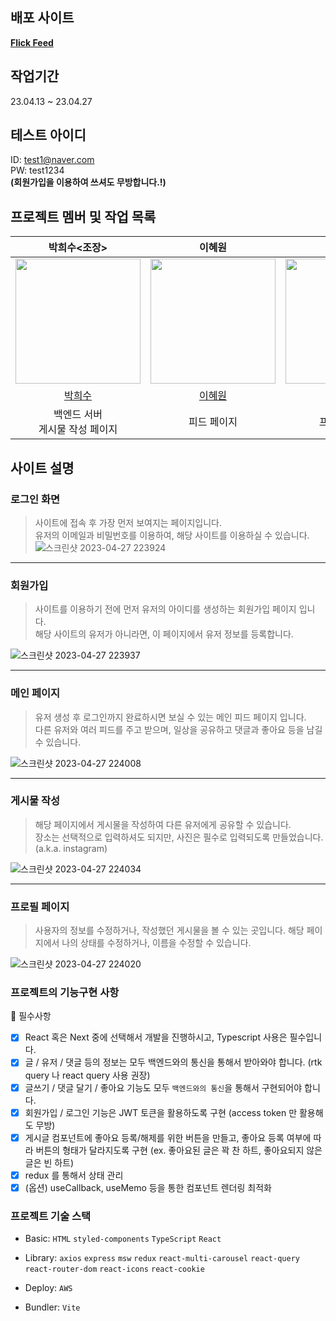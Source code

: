 ## 배포 사이트

**[Flick Feed](http://myfron-env.eba-uvx9t8hw.ap-northeast-2.elasticbeanstalk.com/)**

## 작업기간
23.04.13 ~ 23.04.27

## 테스트 아이디
ID: test1@naver.com<br>
PW: test1234<br>
**(회원가입을 이용하여 쓰셔도 무방합니다.!)**

## 프로젝트 멤버 및 작업 목록

| <center>박희수<조장></center> | <center>이혜원</center>|<center>표승연</center>  | <center>이희서</center> |
|:--:|:--:|:--:|:--:|
| <img src="https://avatars.githubusercontent.com/u/110139098?v=4" width="200"> | <img src="https://avatars.githubusercontent.com/u/117172983?v=4" width=200> | <img src="https://avatars.githubusercontent.com/u/92071025?v=4" width=200> | <img src="https://avatars.githubusercontent.com/u/21377593?v=4" width=200> |
| [박희수](https://github.com/Nevacat) | [이혜원](https://github.com/Hana-Korea)  |   [표승연](https://github.com/pyozz)                     | [이희서](https://github.com/hlee686)   |
| 백엔드 서버<br/>게시물 작성 페이지 |  피드 페이지  | 프로필 페이지  |  로그인 페이지<br>회원가입 페이지 |

## 사이트 설명
### 로그인 화면
> 사이트에 접속 후 가장 먼저 보여지는 페이지입니다.<br>유저의 이메일과 비밀번호를 이용하여, 해당 사이트를 이용하실 수 있습니다.
![스크린샷 2023-04-27 223924](https://user-images.githubusercontent.com/110139098/234886641-978674a4-9877-4328-b94a-173201b3e28c.png)

---
### 회원가입
>사이트를 이용하기 전에 먼저 유저의 아이디를 생성하는 회원가입 페이지 입니다.<br>
해당 사이트의 유저가 아니라면, 이 페이지에서 유저 정보를 등록합니다.

![스크린샷 2023-04-27 223937](https://user-images.githubusercontent.com/110139098/234886669-d7fd03ac-fb3f-468d-9a44-dfbdb92a31ce.png)

---
### 메인 페이지
>유저 생성 후 로그인까지 완료하시면 보실 수 있는 메인 피드 페이지 입니다.<br>
다른 유저와 여러 피드를 주고 받으며, 일상을 공유하고 댓글과 좋아요 등을 남길 수 있습니다.

![스크린샷 2023-04-27 224008](https://user-images.githubusercontent.com/110139098/234886692-41cd3ca4-5fe7-4d83-a132-ed5ed64a2683.png)

---
### 게시물 작성
>해당 페이지에서 게시물을 작성하여 다른 유저에게 공유할 수 있습니다.<br>
장소는 선택적으로 입력하셔도 되지만, 사진은 필수로 입력되도록 만들었습니다.(a.k.a. instagram)

![스크린샷 2023-04-27 224034](https://user-images.githubusercontent.com/110139098/234886755-12a4c1fa-1fef-4813-af47-cf7935742ac0.png)

---
### 프로필 페이지
>사용자의 정보를 수정하거나, 작성했던 게시물을 볼 수 있는 곳입니다.
해당 페이지에서 나의 상태를 수정하거나, 이름을 수정할 수 있습니다.

![스크린샷 2023-04-27 224020](https://user-images.githubusercontent.com/110139098/234886782-50274f91-305c-41e6-931f-821ce23764a8.png)


### 프로젝트의 기능구현 사항

📌 필수사항

- [x] React 혹은 Next 중에 선택해서 개발을 진행하시고, Typescript 사용은 필수입니다.
- [x] 글 / 유저 / 댓글 등의 정보는 모두 백엔드와의 통신을 통해서 받아와야 합니다. (rtk query 나 react query 사용 권장)
- [x] 글쓰기 / 댓글 달기 / 좋아요 기능도 모두 `백엔드와의 통신`을 통해서 구현되어야 합니다.
- [x] 회원가입 / 로그인 기능은 JWT 토큰을 활용하도록 구현 (access token 만 활용해도 무방)
- [x] 게시글 컴포넌트에 좋아요 등록/해제를 위한 버튼을 만들고, 좋아요 등록 여부에 따라 버튼의 형태가 달라지도록 구현 (ex. 좋아요된 글은 꽉 찬 하트, 좋아요되지 않은 글은 빈 하트)
- [x] redux 를 통해서 상태 관리
- [x] (옵션) useCallback, useMemo 등을 통한 컴포넌트 렌더링 최적화

### 프로젝트 기술 스택

- Basic: `HTML` `styled-components` `TypeScript` `React`

- Library: `axios` `express` `msw` `redux` `react-multi-carousel` `react-query` `react-router-dom` `react-icons` `react-cookie`

- Deploy: `AWS`

- Bundler: `Vite`

